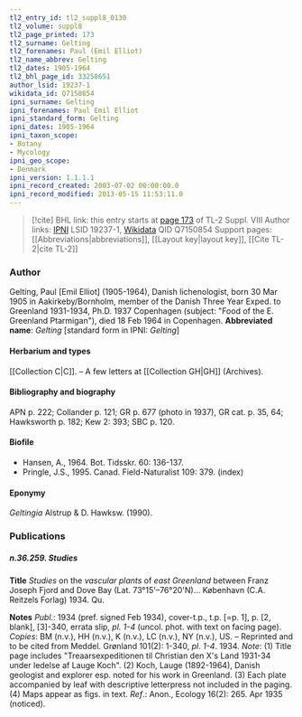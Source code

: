```yaml
---
tl2_entry_id: tl2_suppl8_0130
tl2_volume: suppl8
tl2_page_printed: 173
tl2_surname: Gelting
tl2_forenames: Paul (Emil Elliot)
tl2_name_abbrev: Gelting
tl2_dates: 1905-1964
tl2_bhl_page_id: 33258651
author_lsid: 19237-1
wikidata_id: Q7150854
ipni_surname: Gelting
ipni_forenames: Paul Emil Elliot
ipni_standard_form: Gelting
ipni_dates: 1905-1964
ipni_taxon_scope: 
- Botany
- Mycology
ipni_geo_scope: 
- Denmark
ipni_version: 1.1.1.1
ipni_record_created: 2003-07-02 00:00:00.0
ipni_record_modified: 2013-05-15 11:53:11.0
---
```


> [!cite] BHL link: this entry starts at [page 173](https://www.biodiversitylibrary.org/page/33258651) of TL-2 Suppl. VIII
> Author links: [IPNI](https://www.ipni.org/a/19237-1) LSID 19237-1, [Wikidata](https://www.wikidata.org/wiki/Q7150854) QID Q7150854
> Support pages: [[Abbreviations|abbreviations]], [[Layout key|layout key]], [[Cite TL-2|cite TL-2]]

### Author

Gelting, Paul \[Emil Elliot\] (1905-1964), Danish lichenologist, born 30 Mar 1905 in Aakirkeby/Bornholm, member of the Danish Three Year Exped. to Greenland 1931-1934, Ph.D. 1937 Copenhagen (subject: "Food of the E. Greenland Ptarmigan"), died 18 Feb 1964 in Copenhagen. 
**Abbreviated name**: *Gelting* \[standard form in IPNI: *Gelting*\]

#### Herbarium and types

[[Collection C|C]]. – A few letters at [[Collection GH|GH]] (Archives).

#### Bibliography and biography

APN p. 222; Collander p. 121; GR p. 677 (photo in 1937), GR cat. p. 35, 64; Hawksworth p. 182; Kew 2: 393; SBC p. 120.

#### Biofile

- Hansen, A., 1964. Bot. Tidsskr. 60: 136-137.
- Pringle, J.S., 1995. Canad. Field-Naturalist 109: 379. (index)

#### Eponymy

*Geltingia* Alstrup & D. Hawksw. (1990).

### Publications

##### n.36.259. Studies

**Title**
*Studies* on the *vascular plants* of *east Greenland* between Franz Joseph Fjord and Dove Bay (Lat. 73°15'–76°20'N)... København (C.A. Reitzels Forlag) 1934. Qu.

**Notes**
*Publ*.: 1934 (pref. signed Feb 1934), cover-t.p., t.p. \[=p. 1\], p. \[2, blank\], \[3\]-340, errata slip, *pl. 1-4* (uncol. phot. with text on facing page). *Copies*: BM (n.v.), HH (n.v.), K (n.v.), LC (n.v.), NY (n.v.), US. – Reprinted and to be cited from Meddel. Grønland 101(2): 1-340, *pl*. *1-4*. 1934.
*Note*: (1) Title page includes "Treaarsexpeditionen til Christian den X's Land 1931-34 under ledelse af Lauge Koch". (2) Koch, Lauge (1892-1964), Danish geologist and explorer esp. noted for his work in Greenland. (3) Each plate accompanied by leaf with descriptive letterpress not included in the paging. (4) Maps appear as figs. in text.
*Ref*.: Anon., Ecology 16(2): 265. Apr 1935 (noticed).

